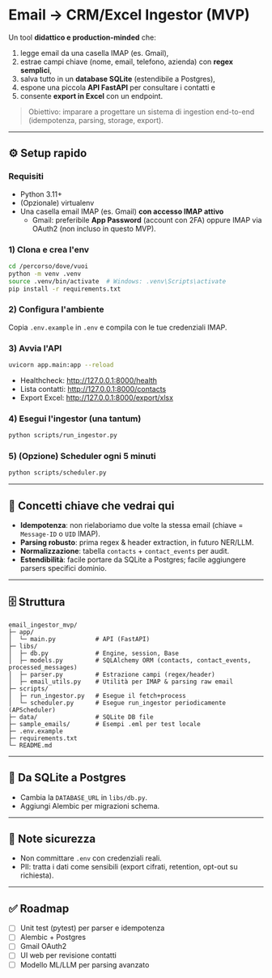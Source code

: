 # Email → CRM/Excel Ingestor (MVP)

Un tool **didattico e production-minded** che:
1) legge email da una casella IMAP (es. Gmail),
2) estrae campi chiave (nome, email, telefono, azienda) con **regex semplici**,
3) salva tutto in un **database SQLite** (estendibile a Postgres),
4) espone una piccola **API FastAPI** per consultare i contatti e
5) consente **export in Excel** con un endpoint.

> Obiettivo: imparare a progettare un sistema di ingestion end-to-end (idempotenza, parsing, storage, export).

---

## ⚙️ Setup rapido

### Requisiti
- Python 3.11+
- (Opzionale) virtualenv
- Una casella email IMAP (es. Gmail) **con accesso IMAP attivo**  
  - Gmail: preferibile **App Password** (account con 2FA) oppure IMAP via OAuth2 (non incluso in questo MVP).

### 1) Clona e crea l'env
```bash
cd /percorso/dove/vuoi
python -m venv .venv
source .venv/bin/activate  # Windows: .venv\Scripts\activate
pip install -r requirements.txt
```

### 2) Configura l'ambiente
Copia `.env.example` in `.env` e compila con le tue credenziali IMAP.

### 3) Avvia l'API
```bash
uvicorn app.main:app --reload
```
- Healthcheck: <http://127.0.0.1:8000/health>
- Lista contatti: <http://127.0.0.1:8000/contacts>
- Export Excel: <http://127.0.0.1:8000/export/xlsx>

### 4) Esegui l'ingestor (una tantum)
```bash
python scripts/run_ingestor.py
```

### 5) (Opzione) Scheduler ogni 5 minuti
```bash
python scripts/scheduler.py
```

---

## 🧠 Concetti chiave che vedrai qui
- **Idempotenza**: non rielaboriamo due volte la stessa email (chiave = `Message-ID` o `UID` IMAP).
- **Parsing robusto**: prima regex & header extraction, in futuro NER/LLM.
- **Normalizzazione**: tabella `contacts` + `contact_events` per audit.
- **Estendibilità**: facile portare da SQLite a Postgres; facile aggiungere parsers specifici dominio.

---

## 🗄️ Struttura
```
email_ingestor_mvp/
├─ app/
│  └─ main.py           # API (FastAPI)
├─ libs/
│  ├─ db.py             # Engine, session, Base
│  ├─ models.py         # SQLAlchemy ORM (contacts, contact_events, processed_messages)
│  ├─ parser.py         # Estrazione campi (regex/header)
│  ├─ email_utils.py    # Utilità per IMAP & parsing raw email
├─ scripts/
│  ├─ run_ingestor.py   # Esegue il fetch+process
│  └─ scheduler.py      # Esegue run_ingestor periodicamente (APScheduler)
├─ data/                # SQLite DB file
├─ sample_emails/       # Esempi .eml per test locale
├─ .env.example
├─ requirements.txt
└─ README.md
```

---

## 🔄 Da SQLite a Postgres
- Cambia la `DATABASE_URL` in `libs/db.py`.
- Aggiungi Alembic per migrazioni schema.

---

## 🔐 Note sicurezza
- Non committare `.env` con credenziali reali.
- PII: tratta i dati come sensibili (export cifrati, retention, opt-out su richiesta).

---

## ✅ Roadmap
- [ ] Unit test (pytest) per parser e idempotenza
- [ ] Alembic + Postgres
- [ ] Gmail OAuth2
- [ ] UI web per revisione contatti
- [ ] Modello ML/LLM per parsing avanzato
